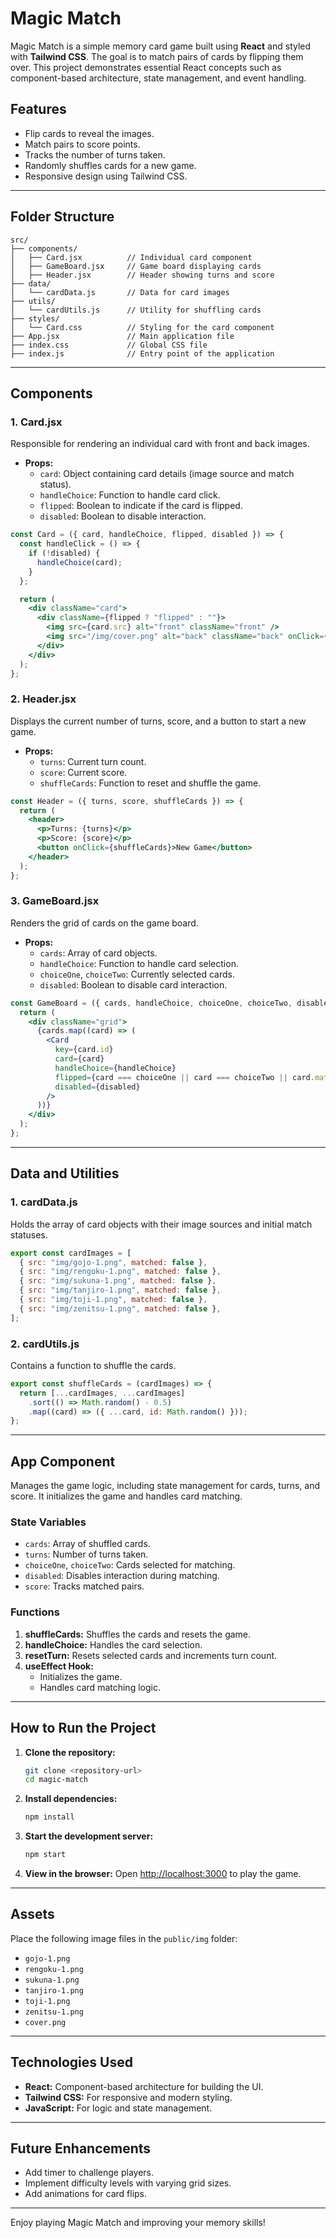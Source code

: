 # Magic Match

Magic Match is a simple memory card game built using **React** and styled with **Tailwind CSS**. The goal is to match pairs of cards by flipping them over. This project demonstrates essential React concepts such as component-based architecture, state management, and event handling.

## Features

- Flip cards to reveal the images.
- Match pairs to score points.
- Tracks the number of turns taken.
- Randomly shuffles cards for a new game.
- Responsive design using Tailwind CSS.

---

## Folder Structure

```
src/
├── components/
│   ├── Card.jsx          // Individual card component
│   ├── GameBoard.jsx     // Game board displaying cards
│   ├── Header.jsx        // Header showing turns and score
├── data/
│   └── cardData.js       // Data for card images
├── utils/
│   └── cardUtils.js      // Utility for shuffling cards
├── styles/
│   └── Card.css          // Styling for the card component
├── App.jsx               // Main application file
├── index.css             // Global CSS file
├── index.js              // Entry point of the application
```

---

## Components

### **1. Card.jsx**
Responsible for rendering an individual card with front and back images.

- **Props:**
  - `card`: Object containing card details (image source and match status).
  - `handleChoice`: Function to handle card click.
  - `flipped`: Boolean to indicate if the card is flipped.
  - `disabled`: Boolean to disable interaction.

```jsx
const Card = ({ card, handleChoice, flipped, disabled }) => {
  const handleClick = () => {
    if (!disabled) {
      handleChoice(card);
    }
  };

  return (
    <div className="card">
      <div className={flipped ? "flipped" : ""}>
        <img src={card.src} alt="front" className="front" />
        <img src="/img/cover.png" alt="back" className="back" onClick={handleClick} />
      </div>
    </div>
  );
};
```

### **2. Header.jsx**
Displays the current number of turns, score, and a button to start a new game.

- **Props:**
  - `turns`: Current turn count.
  - `score`: Current score.
  - `shuffleCards`: Function to reset and shuffle the game.

```jsx
const Header = ({ turns, score, shuffleCards }) => {
  return (
    <header>
      <p>Turns: {turns}</p>
      <p>Score: {score}</p>
      <button onClick={shuffleCards}>New Game</button>
    </header>
  );
};
```

### **3. GameBoard.jsx**
Renders the grid of cards on the game board.

- **Props:**
  - `cards`: Array of card objects.
  - `handleChoice`: Function to handle card selection.
  - `choiceOne`, `choiceTwo`: Currently selected cards.
  - `disabled`: Boolean to disable card interaction.

```jsx
const GameBoard = ({ cards, handleChoice, choiceOne, choiceTwo, disabled }) => {
  return (
    <div className="grid">
      {cards.map((card) => (
        <Card
          key={card.id}
          card={card}
          handleChoice={handleChoice}
          flipped={card === choiceOne || card === choiceTwo || card.matched}
          disabled={disabled}
        />
      ))}
    </div>
  );
};
```

---

## Data and Utilities

### **1. cardData.js**
Holds the array of card objects with their image sources and initial match statuses.

```javascript
export const cardImages = [
  { src: "img/gojo-1.png", matched: false },
  { src: "img/rengoku-1.png", matched: false },
  { src: "img/sukuna-1.png", matched: false },
  { src: "img/tanjiro-1.png", matched: false },
  { src: "img/toji-1.png", matched: false },
  { src: "img/zenitsu-1.png", matched: false },
];
```

### **2. cardUtils.js**
Contains a function to shuffle the cards.

```javascript
export const shuffleCards = (cardImages) => {
  return [...cardImages, ...cardImages]
    .sort(() => Math.random() - 0.5)
    .map((card) => ({ ...card, id: Math.random() }));
};
```

---

## App Component
Manages the game logic, including state management for cards, turns, and score. It initializes the game and handles card matching.

### **State Variables**
- `cards`: Array of shuffled cards.
- `turns`: Number of turns taken.
- `choiceOne`, `choiceTwo`: Cards selected for matching.
- `disabled`: Disables interaction during matching.
- `score`: Tracks matched pairs.

### **Functions**
1. **shuffleCards:** Shuffles the cards and resets the game.
2. **handleChoice:** Handles the card selection.
3. **resetTurn:** Resets selected cards and increments turn count.
4. **useEffect Hook:**
   - Initializes the game.
   - Handles card matching logic.

---

## How to Run the Project

1. **Clone the repository:**
   ```bash
   git clone <repository-url>
   cd magic-match
   ```

2. **Install dependencies:**
   ```bash
   npm install
   ```

3. **Start the development server:**
   ```bash
   npm start
   ```

4. **View in the browser:**
   Open [http://localhost:3000](http://localhost:3000) to play the game.

---

## Assets
Place the following image files in the `public/img` folder:

- `gojo-1.png`
- `rengoku-1.png`
- `sukuna-1.png`
- `tanjiro-1.png`
- `toji-1.png`
- `zenitsu-1.png`
- `cover.png`

---

## Technologies Used

- **React:** Component-based architecture for building the UI.
- **Tailwind CSS:** For responsive and modern styling.
- **JavaScript:** For logic and state management.

---

## Future Enhancements

- Add timer to challenge players.
- Implement difficulty levels with varying grid sizes.
- Add animations for card flips.

---

Enjoy playing Magic Match and improving your memory skills!

